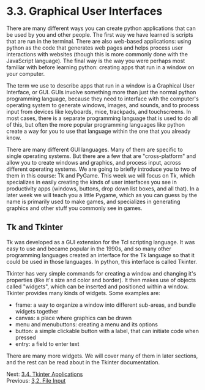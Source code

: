 # 3.3. Graphical User Interfaces

There are many different ways you can create python applications that can be used by you and other people. The first 
way we have learned is scripts that are run in the terminal. There are also web-based applications: using python as
the code that generates web pages and helps process user interactions with websites (though this is more commonly
done with the JavaScript language). The final way is the way you were perhaps most familiar with before learning python:
creating apps that run in a window on your computer.

The term we use to describe apps that run in a window is a Graphical User Interface, or GUI. GUIs involve something more
than just the normal python programming language, because they need to interface with the computer's operating system
to generate windows, images, and sounds, and to process input from devices like keyboards, mice, trackpads, and 
touchscreens. In most cases, there is a separate programming language that is used to do all of this, but often the 
more popular programming languages like python create a way for you to use that language within the one that you already
know.

There are many different GUI languages. Many of them are specific to single operating systems. But there are a few that
are "cross-platform" and allow you to create windows and graphics, and process input, across different operating 
systems. We are going to briefly introduce you to two of them in this course: Tk and PyGame. This week we will focus on 
Tk, which specializes in easily creating the kinds of user interfaces you see in productivity apps (windows, buttons,
drop down list boxes, and all that). In a later week we will teach you a little Pygame, which as you can guess by the 
name is primarily used to make games, and specializes in generating graphics and other stuff you commonly see in games.

## Tk and Tkinter

Tk was developed as a GUI extension for the Tcl scripting language. It was easy to use and became popular in the 1990s, 
and so many other programming languages created an interface for the Tk language so that it could be used in those 
languages. In python, this interface is called Tkinter.

Tkinter has very simple commands for creating a window and changing it's properties (like it's size and color and 
border). It then makes use of objects called "widgets", which can be inserted and positioned within a window. Tkinter
provides many kinds of widgets. Some examples are:

- frame: a way to organize a window into different sub-areas, and bundle widgets together
- canvas: a place where graphics can be drawn
- menu and menubuttons: creating a menu and its options
- button: a simple clickable button with a label, that can initiate code when pressed
- entry: a field to enter text

There are many more widgets. We will cover many of them in later sections, and the rest can be read about in the Tkinter 
documentation.

Next: [3.4. Tkinter Applications](3.4.%20Tkinter%20Applications.md)<br>
Previous: [3,2. File Input](3.2.%20File%20Input.md)